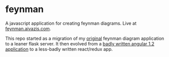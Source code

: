 # feynman
A javascript application for creating feynman diagrams. Live at [feynman.aivazis.com](http://feynman.aivazis.com).

This repo started as a migration of my [original](https://github.com/AlecAivazis/feynman-old) feynman diagram 
application to a leaner flask server. It then evolved from a [badly written angular 1.2 application](https://github.com/AlecAivazis/feynman/tree/angular1.x) to a less-badly
written react/redux app. 

